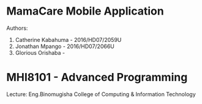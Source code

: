 # MamaCare Mobile Application
Authors:
1) Catherine Kabahuma - 2016/HD07/2059U
2) Jonathan Mpango - 2016/HD07/2066U
3) Glorious Orishaba - 

# MHI8101 - Advanced Programming
Lecture: Eng.Binomugisha
College of Computing & Information Technology

